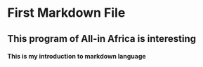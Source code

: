# First Markdown File

## This program of All-in Africa is interesting

#### This is my introduction to markdown language
